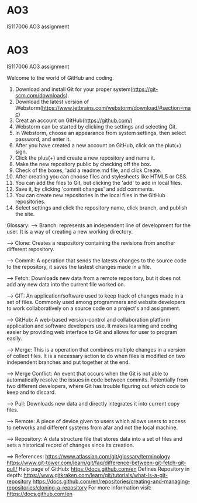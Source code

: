 # AO3
IS117006 AO3 assignment
# AO3
IS117006 AO3 assignment

Welcome to the world of GitHub and coding.
1. Download and install Git for your proper system(https://git-scm.com/downloads).
2. Download the latest version of Webstorm(https://www.jetbrains.com/webstorm/download/#section=mac)
3. Creat an account on GitHub(https://github.com/)
4. Webstorm can be started by clicking the settings and selecting Git.
5. In Webstorm, choose an appearance from system settings, then select password, and enter it.
6. After you have created a new account on GitHub, click on the plut(+) sign. 
7. Click the plus(+) and create a new repository and name it.
8. Make the new repository public by checking off the box.
9. Check of the boxes, 'add a readme.md file, and click Create.
10. After creating you can choose files and stylesheets like HTML5 or CSS.
11. You can add the files to Git, but clicking the 'add' to add in local files.
12. Save it, by clicking 'commit changes' and add comments.
13. You can create new repositories in the local files in the GitHub repositories.
14. Select settings and click the repository name, click branch, and publish the site.

Glossary:
--> Branch: represents an independent line of development for the user. It is a way of creating a new working directory.

--> Clone: Creates a respository containing the revisions from another different repository.

--> Commit: A operation that sends the latests changes to the source code to the repository, it saves the lastest changes made in a file.

--> Fetch: Downloads new data from a remote repository, but it does not add any new data into the current file worked on.

--> GIT: An application/software used to keep track of changes made in a set of files. Commonly used among programmers and website developers to work collaboratively on a source code on a project's and assignment.

--> GitHub: A web-based version-control and collaboration platform application and software developers use. It makes learning and coding easier by providing web interface to Git and allows for user to program easily.

--> Merge: This is a operation that combines multiple changes in a version of collect files. It is a necessary action to do when files is modified on two independent branches and put together at the end.

--> Merge Conflict: An event that occurs when the Git is not able to automatically resolve the issues in code between commits. Potentially from two different developers, where Git has trouble figuring out which code to keep and to discard.

--> Pull: Downloads new data and directly integrates it into current copy files.

--> Remote: A piece of device given to users which allows users to access to networks and different systems from afar and not the local machine.

--> Repository: A data structure file that stores data into a set of files and sets a historical record of changes since its creation.


==> References:
https://www.atlassian.com/git/glossary/terminology
https://www.git-tower.com/learn/git/faq/difference-between-git-fetch-git-pull/
Help page of GitHub: https://docs.github.com/en
Defines Repository in depth: https://www.gitkraken.com/learn/git/tutorials/what-is-a-git-repository
https://docs.github.com/en/repositories/creating-and-managing-repositories/cloning-a-repository
For more information visit: https://docs.github.com/en
